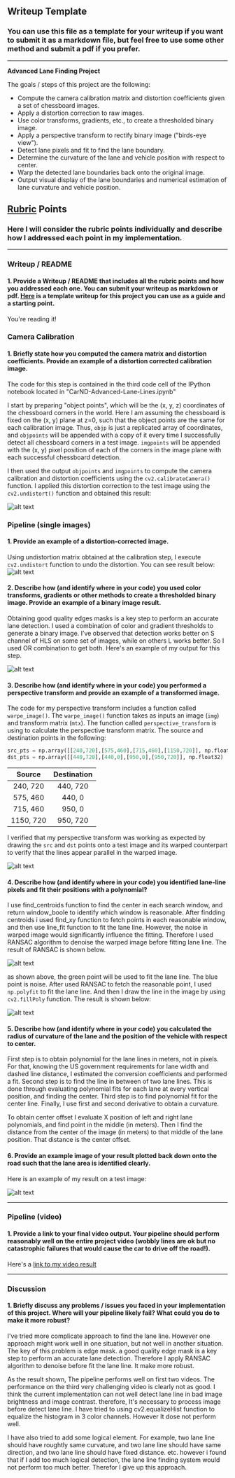 ## Writeup Template

### You can use this file as a template for your writeup if you want to submit it as a markdown file, but feel free to use some other method and submit a pdf if you prefer.

---

**Advanced Lane Finding Project**

The goals / steps of this project are the following:

* Compute the camera calibration matrix and distortion coefficients given a set of chessboard images.
* Apply a distortion correction to raw images.
* Use color transforms, gradients, etc., to create a thresholded binary image.
* Apply a perspective transform to rectify binary image ("birds-eye view").
* Detect lane pixels and fit to find the lane boundary.
* Determine the curvature of the lane and vehicle position with respect to center.
* Warp the detected lane boundaries back onto the original image.
* Output visual display of the lane boundaries and numerical estimation of lane curvature and vehicle position.

[//]: # (Image References)

[image1]: ./examples/undistort_output.png "Undistorted"
[image2]: ./emamples/undistorted_image.png "Road Transformed"
[image3]: ./examples/binary_image.png "Binary Example"
[image4]: ./examples/warp_image.png "Warp Example"
[image5]: ./examples/RANSAC.jpg "RANSAC denoise"
[image6]: ./examples/fit_line.png "lane line"
[image7]: ./examples/out_img.jpg "output"
[video1]: ./project_video.mp4 "Video"

## [Rubric](https://review.udacity.com/#!/rubrics/571/view) Points

### Here I will consider the rubric points individually and describe how I addressed each point in my implementation.  


---

### Writeup / README

#### 1. Provide a Writeup / README that includes all the rubric points and how you addressed each one.  You can submit your writeup as markdown or pdf.  [Here](https://github.com/udacity/CarND-Advanced-Lane-Lines/blob/master/writeup_template.md) is a template writeup for this project you can use as a guide and a starting point.  

You're reading it!

### Camera Calibration

#### 1. Briefly state how you computed the camera matrix and distortion coefficients. Provide an example of a distortion corrected calibration image.

The code for this step is contained in the third code cell of the IPython notebook located in "CarND-Advanced-Lane-Lines.ipynb"

I start by preparing "object points", which will be the (x, y, z) coordinates of the chessboard corners in the world. Here I am assuming the chessboard is fixed on the (x, y) plane at z=0, such that the object points are the same for each calibration image.  Thus, `objp` is just a replicated array of coordinates, and `objpoints` will be appended with a copy of it every time I successfully detect all chessboard corners in a test image.  `imgpoints` will be appended with the (x, y) pixel position of each of the corners in the image plane with each successful chessboard detection.  

I then used the output `objpoints` and `imgpoints` to compute the camera calibration and distortion coefficients using the `cv2.calibrateCamera()` function.  I applied this distortion correction to the test image using the `cv2.undistort()` function and obtained this result: 

![alt text][image1]

### Pipeline (single images)

#### 1. Provide an example of a distortion-corrected image.

Using undistortion matrix obtained at the calibration step, I execute `cv2.undistort` function to undo the distortion. You can see result below:
![alt text][image2]

#### 2. Describe how (and identify where in your code) you used color transforms, gradients or other methods to create a thresholded binary image.  Provide an example of a binary image result.

Obtaining good quality edges masks is a key step to perform an accurate lane detection. I used a combination of color and gradient thresholds to generate a binary image. I’ve observed that detection works better on S channel of HLS on some set of images, while on others L works better. So I used OR combination to get both. Here's an example of my output for this step. 

![alt text][image3]

#### 3. Describe how (and identify where in your code) you performed a perspective transform and provide an example of a transformed image.

The code for my perspective transform includes a function called `warpe_image()`.  The `warpe_image()` function takes as inputs an image (`img`) and transform matrix (`mtx`). The function called `perspective_transform` is using to calculate the perspective transform matrix. The source and destination points in the following:

```python
src_pts = np.array([[240,720],[575,460],[715,460],[1150,720]], np.float32)
dst_pts = np.array([[440,720],[440,0],[950,0],[950,720]], np.float32)
```

| Source        | Destination   | 
|:-------------:|:-------------:| 
| 240, 720      | 440, 720      | 
| 575, 460      | 440, 0        |
| 715, 460      | 950, 0        |
| 1150, 720     | 950, 720      |

I verified that my perspective transform was working as expected by drawing the `src` and `dst` points onto a test image and its warped counterpart to verify that the lines appear parallel in the warped image.

![alt text][image4]

#### 4. Describe how (and identify where in your code) you identified lane-line pixels and fit their positions with a polynomial?

I use find_centroids function to find the center in each search window, and return window_boole to identify which window is reasonable. After findding centroids i used find_xy function to fetch points in each reasonable window, and then use line_fit function to fit the lane line. However, the noise in warped image would significantly influence the fitting. Therefore I used RANSAC algorithm to denoise the warped image before fitting lane line. The result of RANSAC is shown below.

![alt text][image5]

as shown above, the green point will be used to fit the lane line. The blue point is noise. After used RANSAC to fetch the reasonable point, I used `np.polyfit` to fit the lane line. And then I draw the line in the image by using `cv2.fillPoly` function. The result is shown below:

![alt text][image6]

#### 5. Describe how (and identify where in your code) you calculated the radius of curvature of the lane and the position of the vehicle with respect to center.

First step is to obtain polynomial for the lane lines in meters, not in pixels. For that, knowing the US government requirements for lane width and dashed line distance, I estimated the conversion coefficients and performed a fit. Second step is to find the line in between of two lane lines. This is done through evaluating polynomial fits for each lane at every vertical position, and finding the center. Third step is to find polynomial fit for the center line. Finally, I use first and second derivative to obtain a curvature.

To obtain center offset I evaluate X position of left and right lane polynomials, and find point in the middle (in meters). Then I find the distance from the center of the image (in meters) to that middle of the lane position. That distance is the center offset.

#### 6. Provide an example image of your result plotted back down onto the road such that the lane area is identified clearly.

Here is an example of my result on a test image:

![alt text][image7]

---

### Pipeline (video)

#### 1. Provide a link to your final video output.  Your pipeline should perform reasonably well on the entire project video (wobbly lines are ok but no catastrophic failures that would cause the car to drive off the road!).

Here's a [link to my video result](./project_video.mp4)

---

### Discussion

#### 1. Briefly discuss any problems / issues you faced in your implementation of this project.  Where will your pipeline likely fail?  What could you do to make it more robust?


I've tried more complicate approach to find the lane line. However one approach might work well in one situation, but not well in another situation. The key of this problem is edge mask. a good quality edge mask is a key step to perform an accurate lane detection. Therefore I apply RANSAC algorithm to denoise before fit the lane line. It make more robust.

As the result shown, The pipeline performs well on first two videos. The performance on the third very challenging video is clearly not as good. I think the current implementation can not well detect lane line in bad image brightness and image contrast. therefore, It's necessary to process image before detect lane line. I have tried to using cv2.equalizeHist function to equalize the histogram in 3 color channels. However It dose not perform well. 

I have also tried to add some logical element.  For example,  two lane line should have roughtly same curvature, and two lane line should have same direction, and two lane line should have fixed distance. etc. however i found that if I add too much logical detection, the lane line finding system would not perform too much better. Therefor I give up this approach.

























